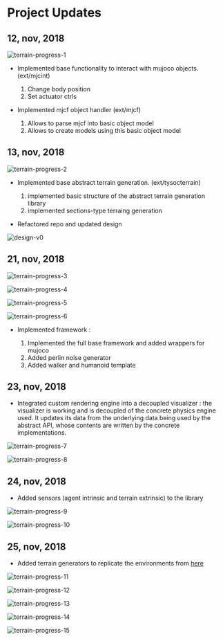 
# Project Updates

## 12, nov, 2018

![terrain-progress-1](../_imgs/gif_terrain_progress_1.gif)

* Implemented base functionality to interact with mujoco objects. (ext/mjcint)

    1. Change body position
    2. Set actuator ctrls

* Implemented mjcf object handler (ext/mjcf)

    1. Allows to parse mjcf into basic object model
    2. Allows to create models using this basic object model

## 13, nov, 2018

![terrain-progress-2](../_imgs/gif_terrain_progress_2.gif)

* Implemented base abstract terrain generation. (ext/tysocterrain)

    1. implemented basic structure of the abstract terrain generation library
    2. implemented sections-type terraing generation

* Refactored repo and updated design

![design-v0](../_imgs/img_tysoc_design_v0.jpg)

## 21, nov, 2018

![terrain-progress-3](../_imgs/gif_terrain_progress_3.gif)

![terrain-progress-4](../_imgs/gif_terrain_progress_4.gif)

![terrain-progress-5](../_imgs/gif_terrain_progress_5.gif)

![terrain-progress-6](../_imgs/gif_terrain_progress_6.gif)

* Implemented framework :

    1. Implemented the full base framework and added wrappers for mujoco
    2. Added perlin noise generator
    3. Added walker and humanoid template

## 23, nov, 2018

* Integrated custom rendering engine into a decoupled visualizer : the visualizer is working and is decoupled of the concrete physics engine used. It updates its data from the underlying data being used by the abstract API, whose contents are written by the concrete implementations.

![terrain-progress-7](../_imgs/gif_terrain_progress_7.gif)

![terrain-progress-8](../_imgs/gif_terrain_progress_8.gif)

## 24, nov, 2018

* Added sensors (agent intrinsic and terrain extrinsic) to the library

![terrain-progress-9](../_imgs/gif_terrain_progress_9.gif)

![terrain-progress-10](../_imgs/gif_terrain_progress_10.gif)

## 25, nov, 2018

* Added terrain generators to replicate the environments from [here](https://www.youtube.com/watch?v=hx_bgoTF7bs)

![terrain-progress-11](../_imgs/gif_terrain_progress_11.gif)

![terrain-progress-12](../_imgs/gif_terrain_progress_12.gif)

![terrain-progress-13](../_imgs/gif_terrain_progress_13.gif)

![terrain-progress-14](../_imgs/gif_terrain_progress_14.gif)

![terrain-progress-15](../_imgs/gif_terrain_progress_15.gif)